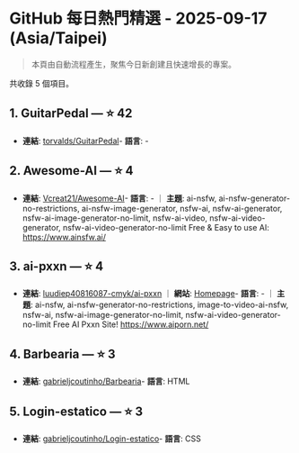 # GitHub 每日熱門精選 - 2025-09-17 (Asia/Taipei)

> 本頁由自動流程產生，聚焦今日新創建且快速增長的專案。

共收錄 5 個項目。

## 1. GuitarPedal — ⭐ 42

- **連結**: [torvalds/GuitarPedal](https://github.com/torvalds/GuitarPedal)- **語言**: -


## 2. Awesome-AI — ⭐ 4

- **連結**: [Vcreat21/Awesome-AI](https://github.com/Vcreat21/Awesome-AI)- **語言**: - ｜ **主題**: ai-nsfw, ai-nsfw-generator-no-restrictions, ai-nsfw-image-generator, nsfw-ai, nsfw-ai-generator, nsfw-ai-image-generator-no-limit, nsfw-ai-video, nsfw-ai-video-generator, nsfw-ai-video-generator-no-limit
Free & Easy to use AI: https://www.ainsfw.ai/

## 3. ai-pxxn — ⭐ 4

- **連結**: [luudiep40816087-cmyk/ai-pxxn](https://github.com/luudiep40816087-cmyk/ai-pxxn) ｜ **網站**: [Homepage](https://www.aiporn.net/)- **語言**: - ｜ **主題**: ai-nsfw, ai-nsfw-generator-no-restrictions, image-to-video-ai-nsfw, nsfw-ai, nsfw-ai-image-generator-no-limit, nsfw-ai-video-generator-no-limit
Free AI Pxxn Site! https://www.aiporn.net/

## 4. Barbearia — ⭐ 3

- **連結**: [gabrieljcoutinho/Barbearia](https://github.com/gabrieljcoutinho/Barbearia)- **語言**: HTML


## 5. Login-estatico — ⭐ 3

- **連結**: [gabrieljcoutinho/Login-estatico](https://github.com/gabrieljcoutinho/Login-estatico)- **語言**: CSS



